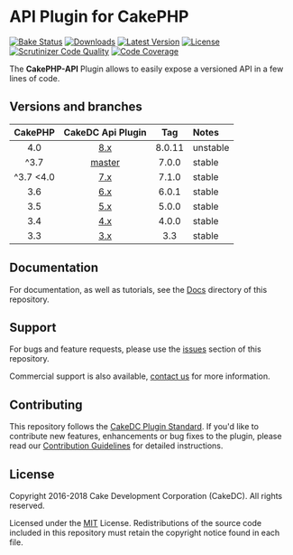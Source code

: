 API Plugin for CakePHP
======================

[![Bake Status](https://api.travis-ci.com/CakeDC/cakephp-api.png?branch=master)](https://travis-ci.com/CakeDC/cakephp-api)
[![Downloads](https://poser.pugx.org/CakeDC/cakephp-api/d/total.png)](https://packagist.org/packages/CakeDC/cakephp-api)
[![Latest Version](https://poser.pugx.org/CakeDC/cakephp-api/v/stable.png)](https://packagist.org/packages/CakeDC/cakephp-api)
[![License](https://poser.pugx.org/CakeDC/cakephp-api/license.svg)](https://packagist.org/packages/CakeDC/cakephp-api)
[![Scrutinizer Code Quality](https://scrutinizer-ci.com/g/CakeDC/cakephp-api/badges/quality-score.png?b=master)](https://scrutinizer-ci.com/g/CakeDC/cakephp-api/?branch=master)
[![Code Coverage](https://scrutinizer-ci.com/g/CakeDC/cakephp-api/badges/coverage.png?b=master)](https://scrutinizer-ci.com/g/CakeDC/cakephp-api/?branch=master)

The **CakePHP-API** Plugin allows to easily expose a versioned API in a few lines of code.

Versions and branches
---------------------

| CakePHP | CakeDC Api Plugin | Tag   | Notes |
| :-------------: | :------------------------: | :--:  | :---- |
| 4.0             | [8.x](https://github.com/cakedc/cakephp-api/tree/8.x)                  | 8.0.11 | unstable |
| ^3.7            | [master](https://github.com/cakedc/cakephp-api/tree/master)            | 7.0.0 | stable   |
| ^3.7       <4.0 | [7.x](https://github.com/cakedc/cakephp-api/tree/7.x)                  | 7.1.0 | stable |
| 3.6             | [6.x](https://github.com/cakedc/cakephp-api/tree/6.x)                  | 6.0.1 | stable   |
| 3.5             | [5.x](https://github.com/cakedc/cakephp-api/tree/5.0.0)                | 5.0.0 | stable   |
| 3.4             | [4.x](https://github.com/cakedc/cakephp-api/tree/4.0.0)                | 4.0.0 | stable   |
| 3.3             | [3.x](https://github.com/cakedc/cakephp-api/tree/3.3)                  | 3.3   | stable   |

Documentation
-------------

For documentation, as well as tutorials, see the [Docs](docs/home.md) directory of this repository.

Support
-------

For bugs and feature requests, please use the [issues](https://github.com/CakeDC/cakephp-api/issues) section of this repository.

Commercial support is also available, [contact us](http://cakedc.com/contact) for more information.

Contributing
------------

This repository follows the [CakeDC Plugin Standard](http://cakedc.com/plugin-standard). If you'd like to contribute new features, enhancements or bug fixes to the plugin, please read our [Contribution Guidelines](http://cakedc.com/contribution-guidelines) for detailed instructions.

License
-------

Copyright 2016-2018 Cake Development Corporation (CakeDC). All rights reserved.

Licensed under the [MIT](http://www.opensource.org/licenses/mit-license.php) License. Redistributions of the source code included in this repository must retain the copyright notice found in each file.
